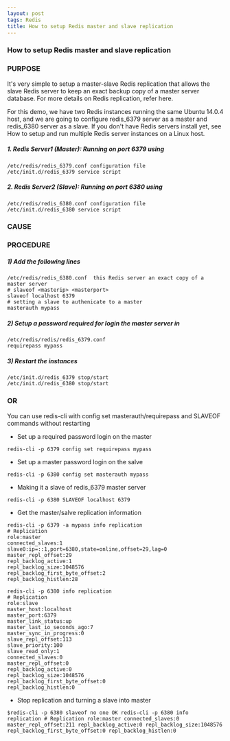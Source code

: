 ```yaml
---
layout: post
tags: Redis
title: How to setup Redis master and slave replication
---
```

### How to setup Redis master and slave replication
### PURPOSE
It's very simple to setup a master-slave Redis replication that allows the slave Redis server to keep an exact backup copy of a master server database. For more details on Redis replication, refer here. 

For this demo, we have two Redis instances running the same Ubuntu 14.0.4 host, and we are going to configure redis_6379 server as a master and redis_6380 server as a slave. If you don't have Redis servers install yet, see How to setup and run multiple Redis server instances on a Linux host.

##### 1.  Redis Server1 (Master): Running on port 6379 using
```
/etc/redis/redis_6379.conf configuration file
/etc/init.d/redis_6379 service script
```
##### 2.  Redis Server2 (Slave): Running on port 6380 using
```
/etc/redis/redis_6380.conf configuration file
/etc/init.d/redis_6380 service script
```
### CAUSE
### PROCEDURE

##### 1)  Add the following lines
```
/etc/redis/redis_6380.conf  this Redis server an exact copy of a master server
# slaveof <masterip> <masterport>
slaveof localhost 6379
# setting a slave to authenicate to a master
masterauth mypass
```
##### 2) Setup a password required for login the master server in
```
/etc/redis/redis/redis_6379.conf
requirepass mypass
```
##### 3)  Restart the instances
```
/etc/init.d/redis_6379 stop/start
/etc/init.d/redis_6380 stop/start
```
###                                                        OR

You can use redis-cli with config set masterauth/requirepass and SLAVEOF commands without restarting

- Set up a required password login on the master
```
redis-cli -p 6379 config set requirepass mypass
```
- Set up a master password login on the salve
```
redis-cli -p 6380 config set masterauth mypass
```
- Making it a slave of redis_6379 master server
```
redis-cli -p 6380 SLAVEOF localhost 6379
```
- Get the master/salve replication information
```
redis-cli -p 6379 -a mypass info replication
# Replication
role:master
connected_slaves:1
slave0:ip=::1,port=6380,state=online,offset=29,lag=0
master_repl_offset:29
repl_backlog_active:1
repl_backlog_size:1048576
repl_backlog_first_byte_offset:2
repl_backlog_histlen:28

redis-cli -p 6380 info replication
# Replication
role:slave
master_host:localhost
master_port:6379
master_link_status:up
master_last_io_seconds_ago:7
master_sync_in_progress:0
slave_repl_offset:113
slave_priority:100
slave_read_only:1
connected_slaves:0
master_repl_offset:0
repl_backlog_active:0
repl_backlog_size:1048576
repl_backlog_first_byte_offset:0
repl_backlog_histlen:0
```
- Stop replication and turning a slave into master
```
​$redis-cli -p 6380 slaveof no one OK redis-cli -p 6380 info replication # Replication role:master connected_slaves:0 master_repl_offset:211 repl_backlog_active:0 repl_backlog_size:1048576 repl_backlog_first_byte_offset:0 repl_backlog_histlen:0
```
